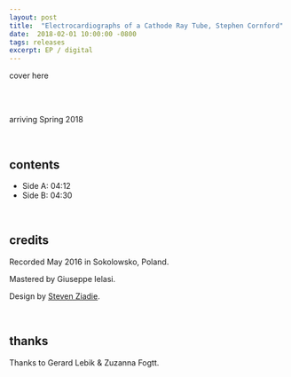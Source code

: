 ```yaml
---
layout: post
title:  "Electrocardiographs of a Cathode Ray Tube, Stephen Cornford"
date:  2018-02-01 10:00:00 -0800
tags: releases
excerpt: EP / digital
---
```



cover here

<br/>

<br/>arriving Spring 2018

<br/>

## contents

* Side A: 04:12
* Side B: 04:30

<br/>

## credits

Recorded May 2016 in Sokolowsko, Poland.

Mastered by Giuseppe Ielasi.

Design by [Steven Ziadie](http://estzi.com/).

<br/>

## thanks

Thanks to Gerard Lebik & Zuzanna Fogtt.
